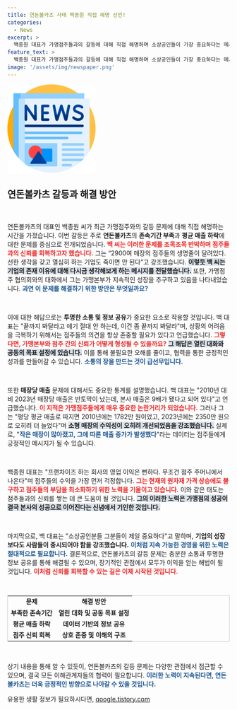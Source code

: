 ```yaml
---
title: 연돈볼카츠 사태 백종원 직접 해명 선언!
categories:
  - News
excerpt: >
  백종원 대표가 가맹점주들과의 갈등에 대해 직접 해명하며 소상공인들이 가장 중요하다는 메시지를 전했다. 평균 매출 하락과 존속기간 등의 문제를 조목조목 반박하며, 점주들의 생명줄이 걸린 상황을 간접적으로 강조한 그의 발언이 주목받고 있다.
feature_text: >
  백종원 대표가 가맹점주들과의 갈등에 대해 직접 해명하며 소상공인들이 가장 중요하다는 메시지를 전했다. 평균 매출 하락과 존속기간 등의 문제를 조목조목 반박하며, 점주들의 생명줄이 걸린 상황을 간접적으로 강조한 그의 발언이 주목받고 있다.
image: '/assets/img/newspaper.png'
---
```


<p><img src="/assets/img/newspaper.png" alt="kimp 속보" /></p>

<h2 data-ke-size="size26">연돈볼카츠 갈등과 해결 방안</h2>

<p data-ke-size="size16">&nbsp;</p>

<p>연돈볼카츠의 대표인 백종원 씨가 최근 가맹점주와의 갈등 문제에 대해 직접 해명하는 시간을 가졌습니다. 이번 갈등은 주로 <b>연돈볼카츠</b>의 <b>존속기간 부족</b>과 <b>평균 매출 하락</b>에 대한 문제를 중심으로 전개되었습니다. <b><span style="color: #ee2323;">백 씨는 이러한 문제를 조목조목 반박하며 점주들과의 신뢰를 회복하고자 했습니다.</span></b> 그는 “2900여 매장의 점주들의 생명줄이 달려있다. 선한 생각을 갖고 열심히 하는 기업도 죽이면 안 된다”고 강조했습니다. <b><span style="background-color: #21538527;">이렇듯 백 씨는 기업의 존재 이유에 대해 다시금 생각해보게 하는 메시지를 전달했습니다.</span></b> 또한, 가맹점주 협의회와의 대화에서 그는 가맹본부가 지속적인 성장을 추구하고 있음을 나타내었습니다. <b><span style="color: #1a5490;">과연 이 문제를 해결하기 위한 방안은 무엇일까요?</span></b></p>

<p data-ke-size="size16">&nbsp;</p>

<p>이에 대한 해답으로는 <strong>투명한 소통 및 정보 공유</strong>가 중요한 요소로 작용할 것입니다. 백 대표는 "끝까지 봐달라고 얘기 절대 안 하는데, 이건 좀 끝까지 봐달라"며, 상황의 어려움을 극복하기 위해서는 점주들의 의견을 항상 존중할 필요가 있다고 언급했습니다. <b><span style="color: #ee2323;">그렇다면, 가맹본부와 점주 간의 신뢰가 어떻게 형성될 수 있을까요?</span></b> <b><span style="background-color: #21538527;">그 해답은 열린 대화와 공동의 목표 설정에 있습니다.</span></b> 이를 통해 불필요한 오해를 줄이고, 협력을 통한 긍정적인 성과를 만들어갈 수 있습니다. <b><span style="color: #1a5490;">소통의 장을 만드는 것이 급선무입니다.</span></b></p>

<p data-ke-size="size16">&nbsp;</p>

<p>또한 <b>매장당 매출</b> 문제에 대해서도 중요한 통계를 설명했습니다. 백 대표는 "2010년 대비 2023년 매장당 매출은 반토막이 났는데, 본사 매출은 9배가 됐다고 되어 있다"고 언급했습니다. <b><span style="color: #ee2323;">이 지적은 가맹점주들에게 매우 중요한 논란거리가 되었습니다.</span></b> 그러나 그는 "평당 평균 매출로 따지면 2010년에는 1782만 원이었고, 2023년에는 2350만 원으로 오히려 더 늘었다"며 <b><span style="background-color: #21538527;">소형 매장의 수익성이 오히려 개선되었음을 강조했습니다.</span></b> 실제로, "<b><span style="color: #1a5490;">작은 매장이 많아졌고, 그에 따른 매출 증가가 발생했다</span></b>"라는 데이터는 점주들에게 긍정적인 메시지가 될 수 있습니다.</p>

<p data-ke-size="size16">&nbsp;</p>

<p>백종원 대표는 "프랜차이즈 하는 회사의 영업 이익은 뻔하다. 무조건 점주 주머니에서 나온다"며 점주들의 수익을 가장 먼저 걱정합니다. <b><span style="color: #ee2323;">그는 현재의 원자재 가격 상승에도 불구하고 점주들의 부담을 최소화하기 위한 노력을 기울이고 있습니다.</span></b> 이와 같은 태도는 점주들과의 신뢰를 쌓는 데 큰 도움이 될 것입니다. <b><span style="background-color: #21538527;">그의 이러한 노력은 가맹점의 성공이 결국 본사의 성공으로 이어진다는 신념에서 기인한 것입니다.</span></b> </p>

<p data-ke-size="size16">&nbsp;</p>

<p>마지막으로, 백 대표는 "소상공인분들 그분들이 제일 중요하다"고 말하며, <b>기업의 성장보다도 사람들이 중시되어야 함을 강조했습니다.</b> <b><span style="color: #1a5490;">이처럼 지속 가능한 경영을 위한 노력은 절대적으로 필요합니다.</span></b> 결론적으로, 연돈볼카츠의 갈등 문제는 충분한 소통과 투명한 정보 공유를 통해 해결될 수 있으며, 장기적인 관점에서 모두가 이익을 얻는 해법이 될 것입니다. <b><span style="color: #ee2323;">이처럼 신뢰를 회복할 수 있는 길은 이제 시작된 것입니다.</span></b></p>

<p data-ke-size="size16">&nbsp;</p>

<table style="width: 100%; border: 1px solid #cccccc;">
<tr>
<td style="text-align: center; height: 17px;"><b>문제</b></td>
<td style="text-align: center; height: 17px;"><b>해결 방안</b></td>
</tr>
<tr>
<td style="text-align: center; height: 17px;"><b>부족한 존속기간</b></td>
<td style="text-align: center; height: 17px;"><b>열린 대화 및 공동 목표 설정</b></td>
</tr>
<tr>
<td style="text-align: center; height: 17px;"><b>평균 매출 하락</b></td>
<td style="text-align: center; height: 17px;"><b>데이터 기반의 정보 공유</b></td>
</tr>
<tr>
<td style="text-align: center; height: 17px;"><b>점주 신뢰 회복</b></td>
<td style="text-align: center; height: 17px;"><b>상호 존중 및 이해의 구조</b></td>
</tr>
</table>

<p data-ke-size="size16">&nbsp;</p>

<p>상기 내용을 통해 알 수 있듯이, 연돈볼카츠의 갈등 문제는 다양한 관점에서 접근할 수 있으며, 결국 모든 이해관계자들의 협력이 필요합니다. <b><span style="color: #1a5490;">이러한 노력이 지속된다면, 연돈볼카츠는 더욱 긍정적인 방향으로 나아갈 수 있을 것입니다.</span></b></p>
유용한 생활 정보가 필요하시다면, <a href="https://qoogle.tistory.com" rel="dofollow">qoogle.tistory.com</a>


